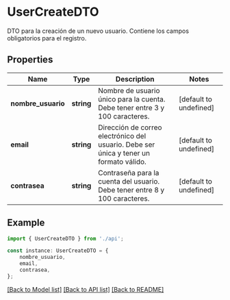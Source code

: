 # UserCreateDTO

DTO para la creación de un nuevo usuario. Contiene los campos obligatorios para el registro.

## Properties

Name | Type | Description | Notes
------------ | ------------- | ------------- | -------------
**nombre_usuario** | **string** | Nombre de usuario único para la cuenta. Debe tener entre 3 y 100 caracteres. | [default to undefined]
**email** | **string** | Dirección de correo electrónico del usuario. Debe ser única y tener un formato válido. | [default to undefined]
**contrasea** | **string** | Contraseña para la cuenta del usuario. Debe tener entre 8 y 100 caracteres. | [default to undefined]

## Example

```typescript
import { UserCreateDTO } from './api';

const instance: UserCreateDTO = {
    nombre_usuario,
    email,
    contrasea,
};
```

[[Back to Model list]](../README.md#documentation-for-models) [[Back to API list]](../README.md#documentation-for-api-endpoints) [[Back to README]](../README.md)
